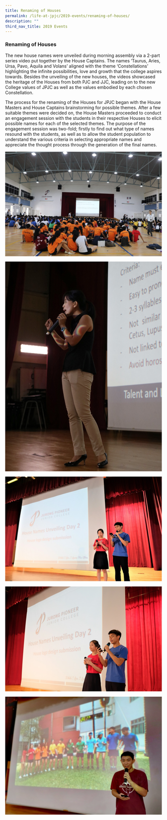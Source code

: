 ```yaml
---
title: Renaming of Houses
permalink: /life-at-jpjc/2019-events/renaming-of-houses/
description: ""
third_nav_title: 2019 Events
---
```

### **Renaming of Houses**
The new house names were unveiled during morning assembly via a 2-part series video put together by the House Captains. The names ‘Taurus, Aries, Ursa, Pavo, Aquila and Volans’ aligned with the theme ‘Constellations’ highlighting the infinite possibilities, love and growth that the college aspires towards. Besides the unveiling of the new houses, the videos showcased the heritage of the Houses from both PJC and JJC, leading on to the new College values of JPJC as well as the values embodied by each chosen Constellation.

The process for the renaming of the Houses for JPJC began with the House Masters and House Captains brainstorming for possible themes. After a few suitable themes were decided on, the House Masters proceeded to conduct an engagement session with the students in their respective Houses to elicit possible names for each of the selected themes. The purpose of the engagement session was two-fold; firstly to find out what type of names resound with the students, as well as to allow the student population to understand the various criteria in selecting appropriate names and appreciate the thought process through the generation of the final names.

![](/images/renaming%201.jpg)

![](/images/renaming%202.jpg)

![](/images/renaming%203.jpg)

![](/images/renaming%204.jpg)

![](/images/renaming%205.jpg)